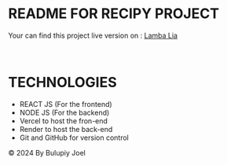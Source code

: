 # README FOR RECIPY PROJECT

<p>Your can find this project live version on : <a href="https://lamba-lia.vercel.app">Lamba Lia</a></p> <br>
<p><h1>TECHNOLOGIES</h1></p>
<ul>
     <li>REACT JS (For the frontend)</li>
     <li>NODE JS (For the backend)</li>
     <li>Vercel to host the fron-end</li>
     <li>Render to host the back-end</li>
     <li>Git and GitHub for version control</li>
</ul>
<p>&COPY; 2024 By Bulupiy Joel</p>
